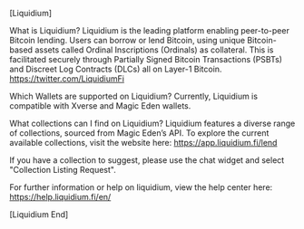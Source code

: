 [Liquidium]

What is Liquidium?
Liquidium is the leading platform enabling peer-to-peer Bitcoin lending. Users can borrow or lend Bitcoin, using unique Bitcoin-based assets called Ordinal Inscriptions (Ordinals) as collateral. This is facilitated securely through Partially Signed Bitcoin Transactions (PSBTs) and Discreet Log Contracts (DLCs) all on Layer-1 Bitcoin.
https://twitter.com/LiquidiumFi

Which Wallets are supported on Liquidium?
Currently, Liquidium is compatible with Xverse and Magic Eden wallets.

What collections can I find on Liquidium?
Liquidium features a diverse range of collections, sourced from Magic Eden’s API. To explore the current available collections, visit the website here: https://app.liquidium.fi/lend

If you have a collection to suggest, please use the chat widget and select "Collection Listing Request".

For further information or help on liquidium, view the help center here:
https://help.liquidium.fi/en/

[Liquidium End]